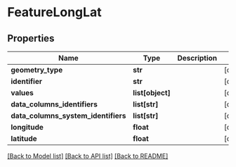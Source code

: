 # FeatureLongLat

## Properties
Name | Type | Description | Notes
------------ | ------------- | ------------- | -------------
**geometry_type** | **str** |  | [optional] 
**identifier** | **str** |  | [optional] 
**values** | **list[object]** |  | [optional] 
**data_columns_identifiers** | **list[str]** |  | [optional] 
**data_columns_system_identifiers** | **list[str]** |  | [optional] 
**longitude** | **float** |  | [optional] 
**latitude** | **float** |  | [optional] 

[[Back to Model list]](../README.md#documentation-for-models) [[Back to API list]](../README.md#documentation-for-api-endpoints) [[Back to README]](../README.md)

